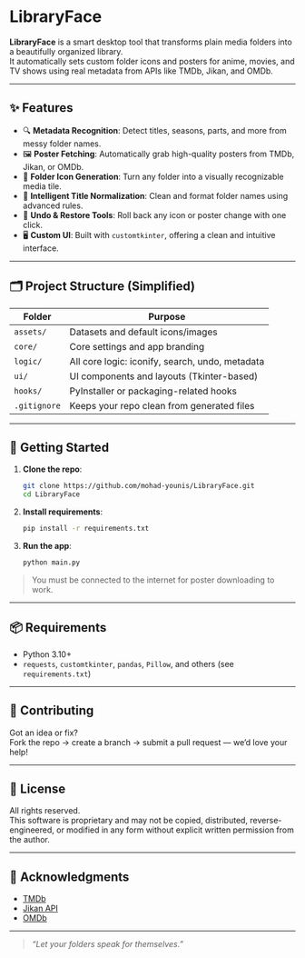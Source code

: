 # LibraryFace

**LibraryFace** is a smart desktop tool that transforms plain media folders into a beautifully organized library.  
It automatically sets custom folder icons and posters for anime, movies, and TV shows using real metadata from APIs like TMDb, Jikan, and OMDb.

---

## ✨ Features

- 🔍 **Metadata Recognition**: Detect titles, seasons, parts, and more from messy folder names.
- 🖼 **Poster Fetching**: Automatically grab high-quality posters from TMDb, Jikan, or OMDb.
- 🎨 **Folder Icon Generation**: Turn any folder into a visually recognizable media tile.
- 🧠 **Intelligent Title Normalization**: Clean and format folder names using advanced rules.
- 🧰 **Undo & Restore Tools**: Roll back any icon or poster change with one click.
- 🖥 **Custom UI**: Built with `customtkinter`, offering a clean and intuitive interface.

---

## 🗂 Project Structure (Simplified)

| Folder        | Purpose                                         |
|---------------|-------------------------------------------------|
| `assets/`     | Datasets and default icons/images               |
| `core/`       | Core settings and app branding                  |
| `logic/`      | All core logic: iconify, search, undo, metadata |
| `ui/`         | UI components and layouts (Tkinter-based)       |
| `hooks/`      | PyInstaller or packaging-related hooks          |
| `.gitignore`  | Keeps your repo clean from generated files      |

---

## 🚀 Getting Started

1. **Clone the repo**:
   ```bash
   git clone https://github.com/mohad-younis/LibraryFace.git
   cd LibraryFace
   ```

2. **Install requirements**:
   ```bash
   pip install -r requirements.txt
   ```

3. **Run the app**:
   ```bash
   python main.py
   ```

> You must be connected to the internet for poster downloading to work.

---

## 📦 Requirements

- Python 3.10+
- `requests`, `customtkinter`, `pandas`, `Pillow`, and others (see `requirements.txt`)

---

## 🤝 Contributing

Got an idea or fix?  
Fork the repo → create a branch → submit a pull request — we’d love your help!

---

## 📄 License

All rights reserved.  
This software is proprietary and may not be copied, distributed, reverse-engineered, or modified in any form without explicit written permission from the author.

---

## 🙏 Acknowledgments

- [TMDb](https://www.themoviedb.org/)
- [Jikan API](https://jikan.moe/)
- [OMDb](https://www.omdbapi.com/)

---

> _“Let your folders speak for themselves.”_
